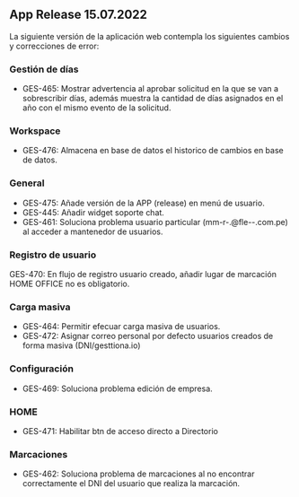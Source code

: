 ## App Release 15.07.2022

La siguiente versión de la aplicación web contempla los siguientes cambios y correcciones de error:

### Gestión de días

- GES-465: Mostrar advertencia al aprobar solicitud en la que se van a sobrescribir días, además muestra la cantidad de días asignados en el año con el mismo evento de la solicitud.

### Workspace

- GES-476: Almacena en base de datos el historico de cambios en base de datos.

### General

- GES-475: Añade versión de la APP (release) en menú de usuario.
- GES-445: Añadir widget soporte chat.
- GES-461: Soluciona problema usuario particular (mm-r-.@fle--.com.pe) al acceder a mantenedor de usuarios.

### Registro de usuario

GES-470: En flujo de registro usuario creado, añadir lugar de marcación HOME OFFICE no es obligatorio.

### Carga masiva

- GES-464: Permitir efecuar carga masiva de usuarios.
- GES-472: Asignar correo personal por defecto usuarios creados de forma masiva (DNI/gesttiona.io)

### Configuración 

- GES-469: Soluciona problema edición de empresa.

### HOME 

- GES-471: Habilitar btn de acceso directo a Directorio

### Marcaciones

- GES-462: Soluciona problema de marcaciones al no encontrar correctamente el DNI del usuario que realiza la marcación.






